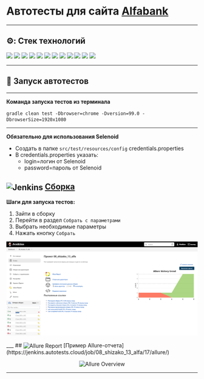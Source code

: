 # Автотесты для сайта [Alfabank](https://alfabank.ru)
____
## ⚙️: Стек технологий
<p>
<a href="https://www.java.com/"><img height="50" src="https://cdn.jsdelivr.net/gh/devicons/devicon/icons/java/java-original-wordmark.svg"></a>
<a href="https://www.jetbrains.com/idea/"><img height="50" src="https://upload.wikimedia.org/wikipedia/commons/9/9c/IntelliJ_IDEA_Icon.svg"></a>
<a href="https://gradle.org/"><img height="50" src="https://upload.wikimedia.org/wikipedia/commons/c/cb/Gradle_logo.png"></a>
<a href="https://selenide.org/"><img height="50" src="https://selenide.org/images/selenide-logo-big.png"></a>
<a href="https://junit.org/junit5/"><img height="50" src="https://junit.org/junit5/assets/img/junit5-logo.png"></a>
<a href="https://aerokube.com/selenoid/"><img height="50" src="https://aerokube.com/selenoid/images/aerokube_logo.svg"></a>
<a href="https://www.jenkins.io/"><img height="50" src="https://upload.wikimedia.org/wikipedia/commons/thumb/e/e9/Jenkins_logo.svg/226px-Jenkins_logo.svg.png?20120629215426"></a>
<a href="https://github.com/allure-framework/allure2"><img height="50" src="https://avatars.githubusercontent.com/u/5879127?s=200&v=4"></a>
<a href="https://web.telegram.org/"><img height="50" src="https://upload.wikimedia.org/wikipedia/commons/thumb/8/82/Telegram_logo.svg/768px-Telegram_logo.svg.png"></a>
<a href="https://github.com/"><img height="50" src="https://github.githubassets.com/images/modules/logos_page/GitHub-Mark.png"></a>  
<a href="https://qameta.io/"><img height="50" src="https://qameta.io/assets/testopslogo.svg"></a>
<a href="https://www.atlassian.com/"><img height="50" src="https://upload.wikimedia.org/wikipedia/commons/thumb/8/82/Jira_%28Software%29_logo.svg/798px-Jira_%28Software%29_logo.svg.png?20191008180352"></a>  
</p>


---
## :rocket: Запуск автотестов
---
**Команда запуска тестов из терминала**
```
gradle clean test -Dbrowser=chrome -Dversion=99.0 -DbrowserSize=1920x1080
```
---
**Обязательно для использования Selenoid**
+ Создать в папке <code>src/test/resources/config</code> credentials.properties
+ В credentials.properties указать:
  + login=логин от Selenoid
  + password=пароль от Selenoid

## <img width="4%" style="vertical-align:middle" title="Jenkins" src="https://upload.wikimedia.org/wikipedia/commons/thumb/e/e9/Jenkins_logo.svg/226px-Jenkins_logo.svg.png?20120629215426"> [Сборка](https://jenkins.autotests.cloud/job/08_shizako_13_alfa/)
**Шаги для запуска тестов:**
1. Зайти в сборку
2. Перейти в раздел <code>Собрать с параметрами</code>
3. Выбрать необходимые параметры
4. Нажать кнопку <code>Собрать</code>

<p align="center">
<img title="Jenkins Build" src="files/jenkins.png">
</p>
___
## <img width="4%" style="vertical-align:middle" title="Allure Report" src="https://avatars.githubusercontent.com/u/5879127?s=200&v=4"> [Пример Allure-отчета](https://jenkins.autotests.cloud/job/08_shizako_13_alfa/17/allure/)


<p align="center">
<img title="Allure Overview" src="files/allure-report.png">
</p>

___
